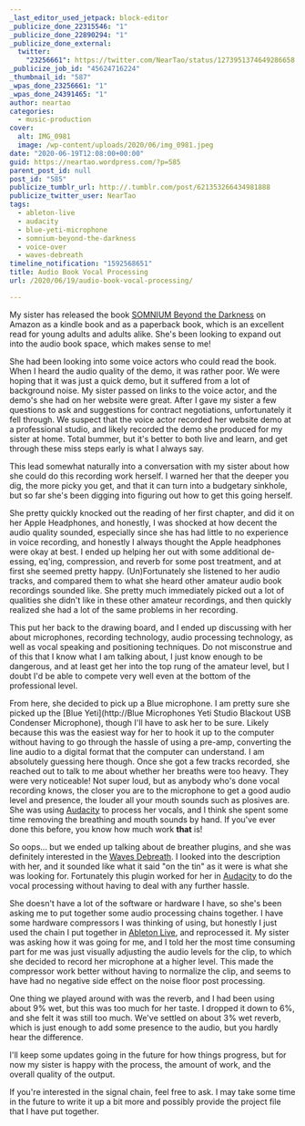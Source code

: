 ```yaml
---
_last_editor_used_jetpack: block-editor
_publicize_done_22315546: "1"
_publicize_done_22890294: "1"
_publicize_done_external:
  twitter:
    "23256661": https://twitter.com/NearTao/status/1273951374649286658
_publicize_job_id: "45624716224"
_thumbnail_id: "587"
_wpas_done_23256661: "1"
_wpas_done_24391465: "1"
author: neartao
categories:
  - music-production
cover:
  alt: IMG_0981
  image: /wp-content/uploads/2020/06/img_0981.jpeg
date: "2020-06-19T12:08:00+00:00"
guid: https://neartao.wordpress.com/?p=585
parent_post_id: null
post_id: "585"
publicize_tumblr_url: http://.tumblr.com/post/621353266434981888
publicize_twitter_user: NearTao
tags:
  - ableton-live
  - audacity
  - blue-yeti-microphone
  - somnium-beyond-the-darkness
  - voice-over
  - waves-debreath
timeline_notification: "1592568651"
title: Audio Book Vocal Processing
url: /2020/06/19/audio-book-vocal-processing/

---
```

My sister has released the book [SOMNIUM Beyond the Darkness](https://www.amazon.com/SOMNIUM-Beyond-Darkness-D-Sterling-ebook/dp/B087T5TVSS#ace-g1639449406) on Amazon as a kindle book and as a paperback book, which is an excellent read for young adults and adults alike. She's been looking to expand out into the audio book space, which makes sense to me!

She had been looking into some voice actors who could read the book. When I heard the audio quality of the demo, it was rather poor. We were hoping that it was just a quick demo, but it suffered from a lot of background noise. My sister passed on links to the voice actor, and the demo's she had on her website were great. After I gave my sister a few questions to ask and suggestions for contract negotiations, unfortunately it fell through. We suspect that the voice actor recorded her website demo at a professional studio, and likely recorded the demo she produced for my sister at home. Total bummer, but it's better to both live and learn, and get through these miss steps early is what I always say.

This lead somewhat naturally into a conversation with my sister about how she could do this recording work herself. I warned her that the deeper you dig, the more picky you get, and that it can turn into a budgetary sinkhole, but so far she's been digging into figuring out how to get this going herself.

She pretty quickly knocked out the reading of her first chapter, and did it on her Apple Headphones, and honestly, I was shocked at how decent the audio quality sounded, especially since she has had little to no experience in voice recording, and honestly I always thought the Apple headphones were okay at best. I ended up helping her out with some additional de-essing, eq'ing, compression, and reverb for some post treatment, and at first she seemed pretty happy. (Un)Fortunately she listened to her audio tracks, and compared them to what she heard other amateur audio book recordings sounded like. She pretty much immediately picked out a lot of qualities she didn't like in these other amateur recordings, and then quickly realized she had a lot of the same problems in her recording.

This put her back to the drawing board, and I ended up discussing with her about microphones, recording technology, audio processing technology, as well as vocal speaking and positioning techniques. Do not misconstrue and of this that I know what I am talking about, I just know enough to be dangerous, and at least get her into the top rung of the amateur level, but I doubt I'd be able to compete very well even at the bottom of the professional level.

From here, she decided to pick up a Blue microphone. I am pretty sure she picked up the [Blue Yeti](http://Blue Microphones Yeti Studio Blackout USB Condenser Microphone), though I'll have to ask her to be sure. Likely because this was the easiest way for her to hook it up to the computer without having to go through the hassle of using a pre-amp, converting the line audio to a digital format that the computer can understand. I am absolutely guessing here though. Once she got a few tracks recorded, she reached out to talk to me about whether her breaths were too heavy. They were very noticeable! Not super loud, but as anybody who's done vocal recording knows, the closer you are to the microphone to get a good audio level and presence, the louder all your mouth sounds such as plosives are. She was using [Audacity](https://www.audacityteam.org) to process her vocals, and I think she spent some time removing the breathing and mouth sounds by hand. If you've ever done this before, you know how much work **that** is!

So oops... but we ended up talking about de breather plugins, and she was definitely interested in the [Waves Debreath](https://www.waves.com/plugins/debreath#removing-vocal-breaths-with-debreath). I looked into the description with her, and it sounded like what it said "on the tin" as it were is what she was looking for. Fortunately this plugin worked for her in [Audacity](https://www.audacityteam.org) to do the vocal processing without having to deal with any further hassle.

She doesn't have a lot of the software or hardware I have, so she's been asking me to put together some audio processing chains together. I have some hardware compressors I was thinking of using, but honestly I just used the chain I put together in [Ableton Live](https://www.ableton.com/en/), and reprocessed it. My sister was asking how it was going for me, and I told her the most time consuming part for me was just visually adjusting the audio levels for the clip, to which she decided to record her microphone at a higher level. This made the compressor work better without having to normalize the clip, and seems to have had no negative side effect on the noise floor post processing.

One thing we played around with was the reverb, and I had been using about 9% wet, but this was too much for her taste. I dropped it down to 6%, and she felt it was still too much. We've settled on about 3% wet reverb, which is just enough to add some presence to the audio, but you hardly hear the difference.

I'll keep some updates going in the future for how things progress, but for now my sister is happy with the process, the amount of work, and the overall quality of the output.

If you're interested in the signal chain, feel free to ask. I may take some time in the future to write it up a bit more and possibly provide the project file that I have put together.

